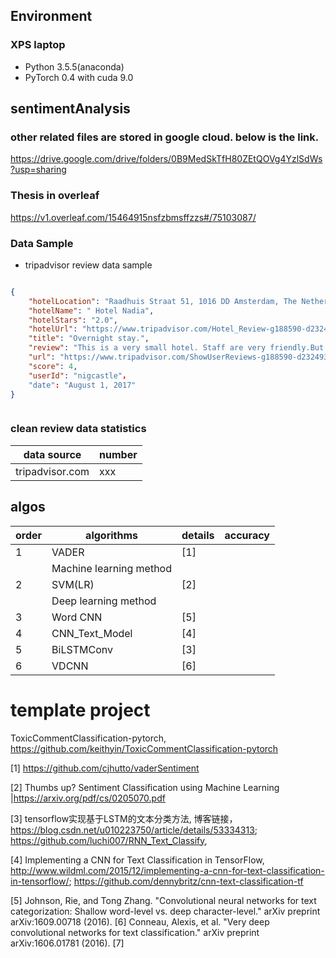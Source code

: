 ## Environment

### XPS laptop
* Python 3.5.5(anaconda)
* PyTorch 0.4 with cuda 9.0



## sentimentAnalysis

### other related files are stored in google cloud. below is the link.
https://drive.google.com/drive/folders/0B9MedSkTfH80ZEtQOVg4YzlSdWs?usp=sharing

### Thesis in overleaf
https://v1.overleaf.com/15464915nsfzbmsffzzs#/75103087/

### Data Sample
* tripadvisor review data sample  
```json

{
    "hotelLocation": "Raadhuis Straat 51, 1016 DD Amsterdam, The Netherlands",
    "hotelName": " Hotel Nadia",
    "hotelStars": "2.0",
    "hotelUrl": "https://www.tripadvisor.com/Hotel_Review-g188590-d232493-Reviews-Hotel_Nadia-Amsterdam_North_Holland_Province.html",
    "title": "Overnight stay.",
    "review": "This is a very small hotel. Staff are very friendly.But you have to be quite fit to go up all the stairs with your luggage. I also missed breakfast as I was 5 mins too late.The room was small but clean and the balcony was nice.The hotel is in a very good location.",
    "url": "https://www.tripadvisor.com/ShowUserReviews-g188590-d232493-r507832414-Hotel_Nadia-Amsterdam_North_Holland_Province.html",
    "score": 4,
    "userId": "nigcastle"，
    "date": "August 1, 2017"
}



```

### clean review data statistics
 
 data source                       |       number    
 ----------------------------------|-----------------
 tripadvisor.com                   |   xxx



## algos
order | algorithms               |  details      | accuracy
------| -------------------------|---------------|------------------- 
1     | VADER                    |  [1]          | 
      |   Machine learning method|               |                         
2     | SVM(LR)                  |  [2]          |                        
      | Deep learning method     |                                      
3     | Word CNN                 |  [5]          |                         
4     | CNN_Text_Model           |  [4]           |                         
5     | BiLSTMConv               |   [3]          |                              
6     | VDCNN                    |   [6]         |                  



  
 
# template project   
ToxicCommentClassification-pytorch, https://github.com/keithyin/ToxicCommentClassification-pytorch

[1] https://github.com/cjhutto/vaderSentiment

[2] Thumbs up? Sentiment Classification using Machine Learning  |https://arxiv.org/pdf/cs/0205070.pdf

[3] tensorflow实现基于LSTM的文本分类方法, 博客链接， https://blog.csdn.net/u010223750/article/details/53334313; https://github.com/luchi007/RNN_Text_Classify,   

[4] Implementing a CNN for Text Classification in TensorFlow, http://www.wildml.com/2015/12/implementing-a-cnn-for-text-classification-in-tensorflow/; https://github.com/dennybritz/cnn-text-classification-tf 

[5] Johnson, Rie, and Tong Zhang. "Convolutional neural networks for text categorization: Shallow word-level vs. deep character-level." arXiv preprint arXiv:1609.00718 (2016).
[6] Conneau, Alexis, et al. "Very deep convolutional networks for text classification." arXiv preprint arXiv:1606.01781 (2016).
[7] 
